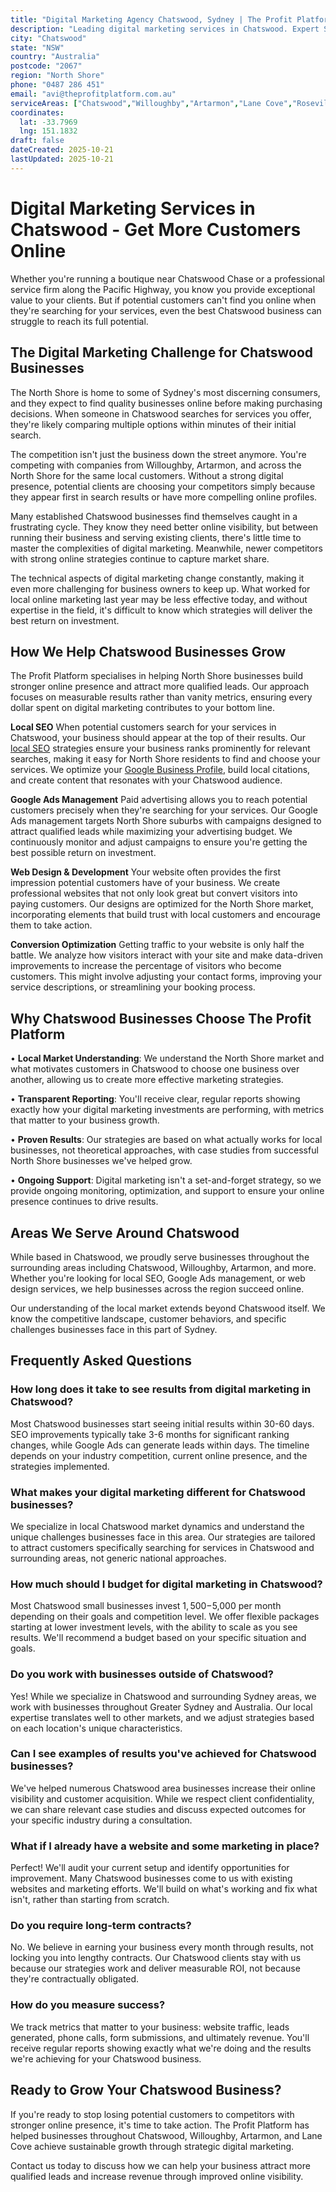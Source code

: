 ```yaml
---
title: "Digital Marketing Agency Chatswood, Sydney | The Profit Platform"
description: "Leading digital marketing services in Chatswood. Expert SEO, Google Ads & web design for North Shore businesses. Call 0487 286 451 for a free consultation."
city: "Chatswood"
state: "NSW"
country: "Australia"
postcode: "2067"
region: "North Shore"
phone: "0487 286 451"
email: "avi@theprofitplatform.com.au"
serviceAreas: ["Chatswood","Willoughby","Artarmon","Lane Cove","Roseville"]
coordinates:
  lat: -33.7969
  lng: 151.1832
draft: false
dateCreated: 2025-10-21
lastUpdated: 2025-10-21
---
```


<script type="application/ld+json">
{
  "@context": "https://schema.org",
  "@type": "LocalBusiness",
  "@id": "https://theprofitplatform.com.au/locations/chatswood/",
  "name": "The Profit Platform",
  "description": "Leading digital marketing services in Chatswood. Expert SEO, Google Ads & web design for North Shore businesses. Call 0487 286 451 for a free consultation.",
  "url": "https://theprofitplatform.com.au/locations/chatswood/",
  "telephone": "0487 286 451",
  "email": "avi@theprofitplatform.com.au",
  "address": {
    "@type": "PostalAddress",
    "addressLocality": "Chatswood",
    "addressRegion": "NSW",
    "postalCode": "2067",
    "addressCountry": "AU"
  },
  "areaServed": {
    "@type": "City",
    "name": "Chatswood"
  },
  "priceRange": "$$",
  "openingHours": "Mo-Fr 09:00-18:00",
  "sameAs": [
    "https://www.facebook.com/theprofitplatform",
    "https://www.linkedin.com/company/theprofitplatform",
    "https://twitter.com/profitplatform"
  ],
  "geo": {
    "@type": "GeoCoordinates"
  }
}
</script>


# Digital Marketing Services in Chatswood - Get More Customers Online

Whether you're running a boutique near Chatswood Chase or a professional service firm along the Pacific Highway, you know you provide exceptional value to your clients. But if potential customers can't find you online when they're searching for your services, even the best Chatswood business can struggle to reach its full potential.

## The Digital Marketing Challenge for Chatswood Businesses

The North Shore is home to some of Sydney's most discerning consumers, and they expect to find quality businesses online before making purchasing decisions. When someone in Chatswood searches for services you offer, they're likely comparing multiple options within minutes of their initial search.

The competition isn't just the business down the street anymore. You're competing with companies from Willoughby, Artarmon, and across the North Shore for the same local customers. Without a strong digital presence, potential clients are choosing your competitors simply because they appear first in search results or have more compelling online profiles.

Many established Chatswood businesses find themselves caught in a frustrating cycle. They know they need better online visibility, but between running their business and serving existing clients, there's little time to master the complexities of digital marketing. Meanwhile, newer competitors with strong online strategies continue to capture market share.

The technical aspects of digital marketing change constantly, making it even more challenging for business owners to keep up. What worked for local online marketing last year may be less effective today, and without expertise in the field, it's difficult to know which strategies will deliver the best return on investment.

## How We Help Chatswood Businesses Grow

The Profit Platform specialises in helping North Shore businesses build stronger online presence and attract more qualified leads. Our approach focuses on measurable results rather than vanity metrics, ensuring every dollar spent on digital marketing contributes to your bottom line.

**Local SEO**
When potential customers search for your services in Chatswood, your business should appear at the top of their results. Our [local SEO](/blog/what-is-local-seo-complete-guide-for-sydney-businesses/) strategies ensure your business ranks prominently for relevant searches, making it easy for North Shore residents to find and choose your services. We optimize your [Google Business Profile](/blog/how-to-optimise-your-google-business-profile-for-sydney-local-search-in-2025/), build local citations, and create content that resonates with your Chatswood audience.

**Google Ads Management**
Paid advertising allows you to reach potential customers precisely when they're searching for your services. Our Google Ads management targets North Shore suburbs with campaigns designed to attract qualified leads while maximizing your advertising budget. We continuously monitor and adjust campaigns to ensure you're getting the best possible return on investment.

**Web Design & Development**
Your website often provides the first impression potential customers have of your business. We create professional websites that not only look great but convert visitors into paying customers. Our designs are optimized for the North Shore market, incorporating elements that build trust with local customers and encourage them to take action.

**Conversion Optimization**
Getting traffic to your website is only half the battle. We analyze how visitors interact with your site and make data-driven improvements to increase the percentage of visitors who become customers. This might involve adjusting your contact forms, improving your service descriptions, or streamlining your booking process.

## Why Chatswood Businesses Choose The Profit Platform

• **Local Market Understanding**: We understand the North Shore market and what motivates customers in Chatswood to choose one business over another, allowing us to create more effective marketing strategies.

• **Transparent Reporting**: You'll receive clear, regular reports showing exactly how your digital marketing investments are performing, with metrics that matter to your business growth.

• **Proven Results**: Our strategies are based on what actually works for local businesses, not theoretical approaches, with case studies from successful North Shore businesses we've helped grow.

• **Ongoing Support**: Digital marketing isn't a set-and-forget strategy, so we provide ongoing monitoring, optimization, and support to ensure your online presence continues to drive results.


## Areas We Serve Around Chatswood

While based in Chatswood, we proudly serve businesses throughout the surrounding areas including Chatswood, Willoughby, Artarmon, and more. Whether you're looking for local SEO, Google Ads management, or web design services, we help businesses across the region succeed online.

Our understanding of the local market extends beyond Chatswood itself. We know the competitive landscape, customer behaviors, and specific challenges businesses face in this part of Sydney.


## Frequently Asked Questions

### How long does it take to see results from digital marketing in Chatswood?

Most Chatswood businesses start seeing initial results within 30-60 days. SEO improvements typically take 3-6 months for significant ranking changes, while Google Ads can generate leads within days. The timeline depends on your industry competition, current online presence, and the strategies implemented.

### What makes your digital marketing different for Chatswood businesses?

We specialize in local Chatswood market dynamics and understand the unique challenges businesses face in this area. Our strategies are tailored to attract customers specifically searching for services in Chatswood and surrounding areas, not generic national approaches.

### How much should I budget for digital marketing in Chatswood?

Most Chatswood small businesses invest $1,500-$5,000 per month depending on their goals and competition level. We offer flexible packages starting at lower investment levels, with the ability to scale as you see results. We'll recommend a budget based on your specific situation and goals.

### Do you work with businesses outside of Chatswood?

Yes! While we specialize in Chatswood and surrounding Sydney areas, we work with businesses throughout Greater Sydney and Australia. Our local expertise translates well to other markets, and we adjust strategies based on each location's unique characteristics.

### Can I see examples of results you've achieved for Chatswood businesses?

We've helped numerous Chatswood area businesses increase their online visibility and customer acquisition. While we respect client confidentiality, we can share relevant case studies and discuss expected outcomes for your specific industry during a consultation.

### What if I already have a website and some marketing in place?

Perfect! We'll audit your current setup and identify opportunities for improvement. Many Chatswood businesses come to us with existing websites and marketing efforts. We'll build on what's working and fix what isn't, rather than starting from scratch.

### Do you require long-term contracts?

No. We believe in earning your business every month through results, not locking you into lengthy contracts. Our Chatswood clients stay with us because our strategies work and deliver measurable ROI, not because they're contractually obligated.

### How do you measure success?

We track metrics that matter to your business: website traffic, leads generated, phone calls, form submissions, and ultimately revenue. You'll receive regular reports showing exactly what we're doing and the results we're achieving for your Chatswood business.

## Ready to Grow Your Chatswood Business?

If you're ready to stop losing potential customers to competitors with stronger online presence, it's time to take action. The Profit Platform has helped businesses throughout Chatswood, Willoughby, Artarmon, and Lane Cove achieve sustainable growth through strategic digital marketing.

Contact us today to discuss how we can help your business attract more qualified leads and increase revenue through improved online visibility.